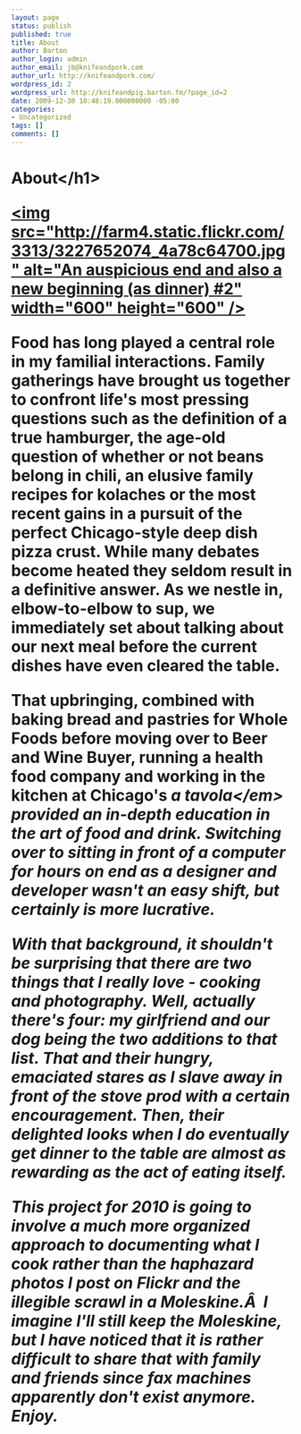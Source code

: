 ```yaml
---
layout: page
status: publish
published: true
title: About
author: Barton
author_login: admin
author_email: jb@knifeandpork.com
author_url: http://knifeandpork.com/
wordpress_id: 2
wordpress_url: http://knifeandpig.barton.fm/?page_id=2
date: 2009-12-30 10:48:19.000000000 -05:00
categories:
- Uncategorized
tags: []
comments: []
---
```

<h1>About<&#47;h1>

<a title="An auspicious end and also a new beginning (as dinner) #2 by phy5ics, on Flickr" href="http:&#47;&#47;www.flickr.com&#47;photos&#47;phy5ics&#47;3227652074&#47;"><img src="http:&#47;&#47;farm4.static.flickr.com&#47;3313&#47;3227652074_4a78c64700.jpg" alt="An auspicious end and also a new beginning (as dinner) #2" width="600" height="600" &#47;></a>

Food has long played a central role in my familial interactions.  Family gatherings have brought us together to confront life's most pressing questions such as the definition of a true hamburger, the age-old question of whether or not beans belong in chili, an elusive family recipes for kolaches or the most recent gains in a pursuit of the perfect Chicago-style deep dish pizza crust.  While many debates become heated they seldom result in a definitive answer.  As we nestle in, elbow-to-elbow to sup, we immediately set about talking about our next meal before the current dishes have even cleared the table.

That upbringing, combined with baking bread and pastries for Whole Foods before moving over to Beer and Wine Buyer, running a health food company and working in the kitchen at Chicago's <em>a tavola<&#47;em> provided an in-depth education in the art of food and drink.  Switching over to sitting in front of a computer for hours on end as a designer and developer wasn't an easy shift, but certainly is more lucrative.

With that background, it shouldn't be surprising that there are two things that I really love - cooking and photography.  Well, actually there's four: my girlfriend and our dog being the two additions to that list.  That and their hungry, emaciated stares as I slave away in front of the stove prod with a certain encouragement.  Then, their delighted looks when I do eventually get dinner to the table are almost as rewarding as the act of eating itself.

This project for 2010 is going to involve a much more organized approach to documenting what I cook rather than the haphazard photos I post on Flickr and the illegible scrawl in a Moleskine.&Acirc;&nbsp; I imagine I'll still keep the Moleskine, but I have noticed that it is rather difficult to share that with family and friends since fax machines apparently don't exist anymore.  Enjoy.
